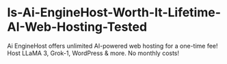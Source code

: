 # Is-Ai-EngineHost-Worth-It-Lifetime-AI-Web-Hosting-Tested
Ai EngineHost offers unlimited AI-powered web hosting for a one-time fee! Host LLaMA 3, Grok-1, WordPress &amp; more. No monthly costs!
